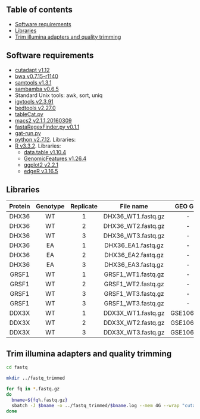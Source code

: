 
## Table of contents

- [Software requirements](#software-requirements)
- [Libraries](#libraries)
- [Trim illumina adapters and quality trimming](#trim-illumina-adapters-and-quality-trimming)


## Software requirements

- [cutadapt v1.12](http://cutadapt.readthedocs.io/en/stable/guide.html)
- [bwa v0.7.15-r1140](http://bio-bwa.sourceforge.net/)
- [samtools v1.3.1](http://samtools.sourceforge.net/)
- [sambamba v0.6.5](https://academic.oup.com/bioinformatics/article/31/12/2032/214758)
- Standard Unix tools: awk, sort, uniq
- [igvtools v2.3.91](https://software.broadinstitute.org/software/igv/igvtools)
- [bedtools v2.27.0](http://bedtools.readthedocs.io/en/latest/)
- [tableCat.py](https://github.com/dariober/bioinformatics-cafe/blob/master/tableCat/tableCat.py)
- [macs2 v2.1.1.20160309](https://github.com/taoliu/MACS)
- [fastaRegexFinder.py v0.1.1](https://github.com/dariober/bioinformatics-cafe/tree/master/fastaRegexFinder)
- [gat-run.py](http://gat.readthedocs.io/en/latest/contents.html)
- [python v2.7.12](https://www.python.org/). Libraries:
- [R v3.3.2](https://www.r-project.org/). Libraries:
  - [data.table v1.10.4](https://cran.r-project.org/web/packages/data.table/index.html)
  - [GenomicFeatures v1.26.4](https://bioconductor.org/packages/release/bioc/html/GenomicFeatures.html)
  - [ggplot2 v2.2.1](http://ggplot2.org/)
  - [edgeR v3.16.5](https://bioconductor.org/packages/release/bioc/html/edgeR.html)


## Libraries

Protein | Genotype | Replicate | File name | GEO GSE | GEO GSM
:------:|:--------:|:---------:|:---------:|:-------:|:-------:
DHX36 | WT | 1 | DHX36_WT1.fastq.gz | - | -
DHX36 | WT | 2 | DHX36_WT2.fastq.gz | - | -
DHX36 | WT | 3 | DHX36_WT3.fastq.gz | - | -
DHX36 | EA | 1 | DHX36_EA1.fastq.gz | - | -
DHX36 | EA | 2 | DHX36_EA2.fastq.gz | - | -
DHX36 | EA | 3 | DHX36_EA3.fastq.gz | - | -
GRSF1 | WT | 1 | GRSF1_WT1.fastq.gz | - | -
GRSF1 | WT | 2 | GRSF1_WT2.fastq.gz | - | -
GRSF1 | WT | 3 | GRSF1_WT3.fastq.gz | - | -
GRSF1 | WT | 3 | GRSF1_WT3.fastq.gz | - | -
DDX3X | WT | 1 | DDX3X_WT1.fastq.gz | GSE106476 | GSM2838585
DDX3X | WT | 2 | DDX3X_WT2.fastq.gz | GSE106476 | GSM2838586
DDX3X | WT | 3 | DDX3X_WT3.fastq.gz | GSE106476 | GSM2838587


## Trim illumina adapters and quality trimming

```bash
cd fastq

mkdir ../fastq_trimmed

for fq in *.fastq.gz
do
  bname=${fq%.fastq.gz}
  sbatch -J $bname -o ../fastq_trimmed/$bname.log --mem 4G --wrap "cutadapt -a AGATCGGAAGAGC -m 10 -q 10 -O 5 -o ../fastq_trimmed/$fq $fq > ../fastq_trimmed/$bname.txt"
done
```
